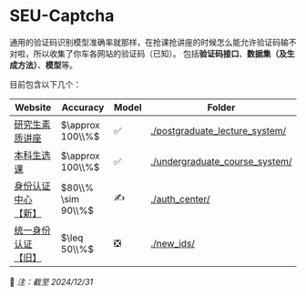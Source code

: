 # SEU-Captcha

通用的验证码识别模型准确率就那样，在抢课抢讲座的时候怎么能允许验证码输不对啦，所以收集了你车各网站的验证码（已知）。
包括**验证码接口**、**数据集（及生成方法）**、**模型**等。

目前包含以下几个：

| Website                                                                          | Accuracy           | Model                         | Folder                                                          |
| -------------------------------------------------------------------------------- | ------------------ | ----------------------------- | --------------------------------------------------------------- |
| [研究生素质讲座](https://ehall.seu.edu.cn/gsapp/sys/jzxxtjapp/*default/index.do) | $\approx 100\\%$   | :white_check_mark:            | [./postgraduate_lecture_system/](./postgraduate_lecture_system) |
| [本科生选课](https://newxk.urp.seu.edu.cn/)                                      | $\approx 100\\%$   | :white_check_mark:            | [./undergraduate_course_system/](./undergraduate_course_system) |
| [身份认证中心【新】](https://auth.seu.edu.cn/dist/#/dist/main/login)             | $80\\% \sim 90\\%$ | :writing_hand:                | [./auth_center/](./auth_center)                                 |
| [统一身份认证【旧】](https://newids.seu.edu.cn/authserver)                       | $\leq 50\\%$       | :negative_squared_cross_mark: | [./new_ids/](./new_ids)                                         |

:calendar: *注：截至 2024/12/31*
